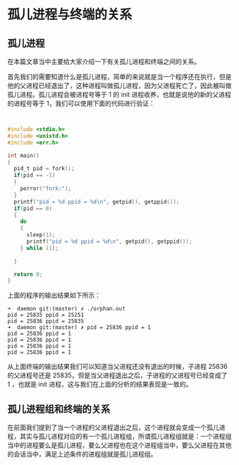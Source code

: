 # 孤儿进程与终端的关系

## 孤儿进程

在本篇文章当中主要给大家介绍一下有关孤儿进程和终端之间的关系。

首先我们的需要知道什么是孤儿进程，简单的来说就是当一个程序还在执行，但是他的父进程已经退出了，这种进程叫做孤儿进程，因为父进程死亡了，因此被叫做孤儿进程。孤儿进程会被进程号等于 1 的 init 进程收养，也就是说他的新的父进程的进程号等于 1，我们可以使用下面的代码进行验证：

```c


#include <stdio.h>
#include <unistd.h>
#include <err.h>

int main()
{
  pid_t pid = fork();
  if(pid == -1)
  {
    perror("fork:");
  }
  printf("pid = %d ppid = %d\n", getpid(), getppid());
  if(pid == 0)
  {
    do
    {
      sleep(1);
      printf("pid = %d ppid = %d\n", getpid(), getppid());
    } while (1);
    
  }

  return 0;
}
```

上面的程序的输出结果如下所示：
```shell
➜  daemon git:(master) ✗ ./orphan.out 
pid = 25835 ppid = 25251
pid = 25836 ppid = 25835
➜  daemon git:(master) ✗ pid = 25836 ppid = 1
pid = 25836 ppid = 1
pid = 25836 ppid = 1
pid = 25836 ppid = 1
pid = 25836 ppid = 1
```

从上面终端的输出结果我们可以知道当父进程还没有退出的时候，子进程 25836 的父进程号还是 25835，但是当父进程退出之后，子进程的父进程号已经变成了 1 ，也就是 init 进程，这与我们在上面的分析的结果表现是一致的。

## 孤儿进程组和终端的关系

在前面我们提到了当一个进程的父进程退出之后，这个进程就会变成一个孤儿进程，其实与孤儿进程对应的有一个孤儿进程组，所谓孤儿进程组就是：一个进程组当中的进程要么是孤儿进程，要么父进程也在这个进程组当中，要么父进程在其他的会话当中，满足上述条件的进程组就是孤儿进程组。

